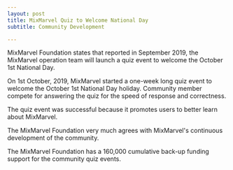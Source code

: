 ```yaml
---
layout: post
title: MixMarvel Quiz to Welcome National Day 
subtitle: Community Development 

---
```


MixMarvel Foundation states that reported in September 2019, the MixMarvel operation team will launch a quiz event to welcome the October 1st National Day. 

On 1st October, 2019, MixMarvel started a one-week long quiz event to welcome the October 1st National Day holiday. Community member compete for answering the quiz for the speed of response and correctness. 

The quiz event was successful because it promotes users to better learn about MixMarvel. 

The MixMarvel Foundation very much agrees with MixMarvel's continuous development of the community. 

The MixMarvel Foundation has a 160,000 cumulative back-up funding support for the community quiz events. 
